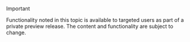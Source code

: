 > [!IMPORTANT]
> Functionality noted in this topic is available to targeted users as part of a private preview release. The content and functionality are subject to change.
